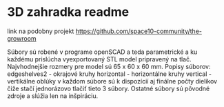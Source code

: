 # 3D zahradka readme

link na podobny projekt 
https://github.com/space10-community/the-growroom

Súbory sú robené v programe openSCAD a teda parametrické a ku každému prislúcha vyexportovaný STL model pripravený na tlač.
Najvhodnejšie rozmery pre model sú 65 x 60 x 60 mm.
Popisy súborov:
edgeshelves2 - okrajové kruhy
horizontal - horizontálne kruhy
vertical - vertikálne oblúky
v každom súbore sú k dispozícií aj finálne počty dielikov čiže stačí jednorázovo tlačiť tieto 3 súbory. Ostatné súbory sú pôvodné zdroje a slúžia len na inšpiráciu.